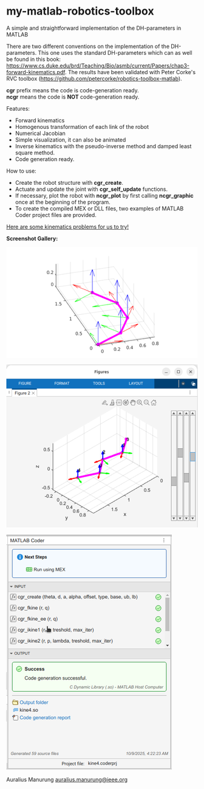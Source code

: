 # my-matlab-robotics-toolbox

A simple and straightforward implementation of the DH-parameters in MATLAB  

There are two different conventions on the implementation of the DH-parameters. This one uses the standard DH-parameters which can as well be found in this book: https://www.cs.duke.edu/brd/Teaching/Bio/asmb/current/Papers/chap3-forward-kinematics.pdf. The results have been validated with Peter Corke's RVC toolbox (https://github.com/petercorke/robotics-toolbox-matlab).

**cgr** prefix means the code is code-generation ready.    
**ncgr** means the code is **NOT** code-generation ready.

Features:  
* Forward kinematics
* Homogenous transformation of each link of the robot
* Numerical Jacobian
* Simple visualization, it can also be animated
* Inverse kinematics with the pseudo-inverse method and damped least square method.
* Code generation ready.

How to use:
* Create the robot structure with **cgr_create**.
* Actuate and update the joint with **cgr_self_update** functions.
* If necessary, plot the robot with **ncgr_plot** by first calling **ncgr_graphic** once at the beginning of the program.
* To create the compiled MEX or DLL files, two examples of MATLAB Coder project files  are provided. 

[Here are some kinematics problems for us to try!](https://docs.google.com/presentation/d/1IwAoLZMTFeWiz0YZUyCvjQ4Hp7PpCqGMhgCqimQRPWs/edit?usp=sharing)

**Screenshot Gallery:**

![Screenshot][sshot]

[sshot]: https://raw.githubusercontent.com/auralius/my-matlab-robotics-toolbox/master/images/sshot.png "Screenshot"

![Screenshot][sshot3]

[sshot3]: https://raw.githubusercontent.com/auralius/my-matlab-robotics-toolbox/master/images/sshot3.png "Screenshot3"

![Screenshot][sshot2]

[sshot2]: https://raw.githubusercontent.com/auralius/my-matlab-robotics-toolbox/master/images/sshot2.png "Screenshot2"

Auralius Manurung 
auralius.manurung@ieee.org
